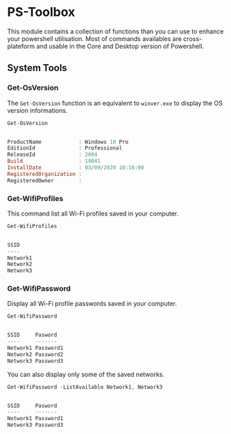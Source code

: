 # PS-Toolbox

This module contains a collection of functions than you can use to enhance your powershell utilisation. Most of commands availables are cross-plateform and usable in the Core and Desktop version of Powershell.

## System Tools
### Get-OsVersion
The `Get-OsVersion` function is an equivalent to `winver.exe` to display the OS version informations.

```powershell
Get-OsVersion


ProductName            : Windows 10 Pro
EditionId              : Professional
ReleaseId              : 2004
Build                  : 19041
InstallDate            : 03/09/2020 10:16:00
RegisteredOrganization : 
RegisteredOwner        : 
```

### Get-WifiProfiles

This command list all Wi-Fi profiles saved in your computer.

```powershell
Get-WifiProfiles


SSID
----
Network1
Network2
Network3
```

### Get-WifiPassword

Display all Wi-Fi profile passwords saved in your computer.

```powershell
Get-WifiPassword


SSID     Pasword
----     -------
Network1 Password1
Network2 Password2
Network3 Password3
```

You can also display only some of the saved networks.

```powershell
Get-WifiPassword -ListAvailable Network1, Network3


SSID     Pasword
----     -------
Network1 Password1
Network3 Password3
```